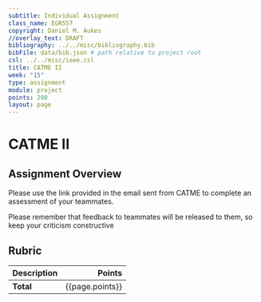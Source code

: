```yaml
---
subtitle: Individual Assignment
class_name: EGR557
copyright: Daniel M. Aukes
//overlay_text: DRAFT
bibliography: ../../misc/bibliography.bib
bibFile: data/bib.json # path relative to project root
csl: ../../misc/ieee.csl
title: CATME II
week: "15"
type: assignment
module: project
points: 200
layout: page
---
```


# CATME II

## Assignment Overview

Please use the link provided in the email sent from CATME to complete an assessment of your teammates.

Please remember that feedback to teammates will be released to them, so keep your criticism constructive

## Rubric

| Description |          Points |
|:------------|----------------:|
| **Total**   | {{page.points}} |

